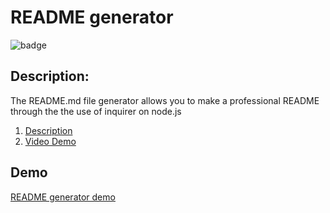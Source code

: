 # README generator

![badge](https://img.shields.io/badge/License-MIT-green)


## Description: 

The README.md file generator allows you to make a professional README through the the use of inquirer on node.js


1. [Description](#description)
2. [Video Demo](#Demo)


## Demo

[README generator demo](https://www.youtube.com/watch?v=MDCDpg7z80o)



